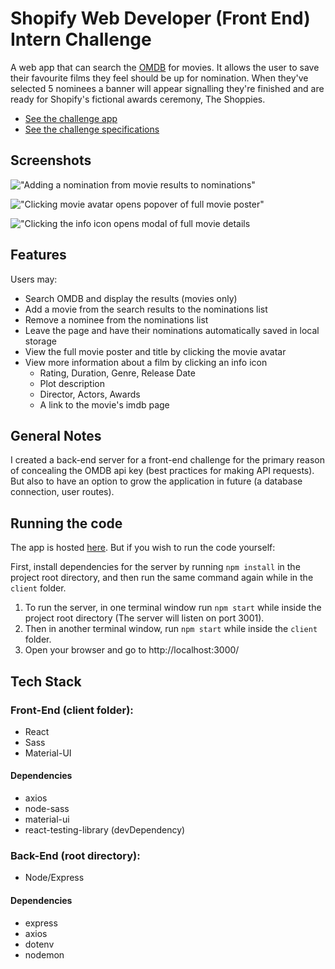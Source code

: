 # Shopify Web Developer (Front End) Intern Challenge

A web app that can search the [OMDB](http://www.omdbapi.com/) for movies. It allows the user to save their favourite films they feel should be up for nomination. When they've selected 5 nominees a banner will appear signalling they're finished and are ready for Shopify's fictional awards ceremony, The Shoppies.

* [See the challenge app](https://shoppies-app-magicmark.herokuapp.com/)
* [See the challenge specifications](https://docs.google.com/document/d/1SdR9rQpocsH5rPTOcxr9noqHRld5NJlylKO9Hf94U8U/edit#)

## Screenshots

!["Adding a nomination from movie results to nominations"](https://github.com/MagicMark5/shoppify-frontend-challenge/blob/master/docs/results-nominations.png?raw=true)

!["Clicking movie avatar opens popover of full movie poster"](https://github.com/MagicMark5/shoppify-frontend-challenge/blob/master/docs/avatar-popover.png?raw=true)

!["Clicking the info icon opens modal of full movie details](https://github.com/MagicMark5/shoppify-frontend-challenge/blob/master/docs/movie-modal.png?raw=true)

## Features

Users may: 
* Search OMDB and display the results (movies only)
* Add a movie from the search results to the nominations list
* Remove a nominee from the nominations list
* Leave the page and have their nominations automatically saved in local storage
* View the full movie poster and title by clicking the movie avatar 
* View more information about a film by clicking an info icon
    * Rating, Duration, Genre, Release Date
    * Plot description
    * Director, Actors, Awards
    * A link to the movie's imdb page 

## General Notes 

I created a back-end server for a front-end challenge for the primary reason of concealing the OMDB api key (best practices for making API requests). But also to have an option to grow the application in future (a database connection, user routes). 

## Running the code 

The app is hosted [here](https://shoppies-app-magicmark.herokuapp.com/). But if you wish to run the code yourself: 

First, install dependencies for the server by running `npm install` in the project root directory, and then run the same command again while in the `client` folder. 

1. To run the server, in one terminal window run `npm start` while inside the project root directory (The server will listen on port 3001).
2. Then in another terminal window, run `npm start` while inside the `client` folder.
3. Open your browser and go to http://localhost:3000/ 

## Tech Stack 

### Front-End (client folder):
* React
* Sass
* Material-UI

#### Dependencies
* axios
* node-sass
* material-ui
* react-testing-library (devDependency)

### Back-End (root directory):
* Node/Express

#### Dependencies
* express
* axios
* dotenv
* nodemon